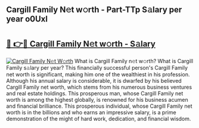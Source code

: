 ## Cargill Family N𝚎t w𝚘rth - Part-TTp S𝚊lary per year o0Uxl

# <h2><a href="http://gc54nc.nevu.top/?p=Cargill+Family">🔗 👉🔴 Cargill Family N𝚎t w𝚘rth - S𝚊lary</a></h2>

[![Cargill Family N𝚎t W𝚘rth](https://i.imgur.com/Oavwk0R.jpeg)](http://gc54nc.nevu.top/?p=Cargill+Family)
What is Cargill Family n𝚎t w𝚘rth? What is Cargill Family s𝚊lary per year?
This financially successful person's Cargill Family net worth is significant, making him one of the wealthiest in his profession. Although his annual salary is considerable, it is dwarfed by his believed Cargill Family net worth, which stems from his numerous business ventures and real estate holdings. This prosperous man, whose Cargill Family net worth is among the highest globally, is renowned for his business acumen and financial brilliance. This prosperous individual, whose Cargill Family net worth is in the billions and who earns an impressive salary, is a prime demonstration of the might of hard work, dedication, and financial wisdom.
